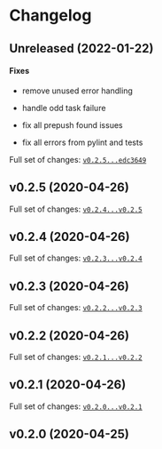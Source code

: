 # Changelog

## Unreleased (2022-01-22)

#### Fixes

-   remove unused error handling

-   handle odd task failure

-   fix all prepush found issues

-   fix all errors from pylint and tests

Full set of changes:
[`v0.2.5...edc3649`](git@github.com:nialov/drillcore-transformations/compare/v0.2.5...edc3649)

## v0.2.5 (2020-04-26)

Full set of changes:
[`v0.2.4...v0.2.5`](git@github.com:nialov/drillcore-transformations/compare/v0.2.4...v0.2.5)

## v0.2.4 (2020-04-26)

Full set of changes:
[`v0.2.3...v0.2.4`](git@github.com:nialov/drillcore-transformations/compare/v0.2.3...v0.2.4)

## v0.2.3 (2020-04-26)

Full set of changes:
[`v0.2.2...v0.2.3`](git@github.com:nialov/drillcore-transformations/compare/v0.2.2...v0.2.3)

## v0.2.2 (2020-04-26)

Full set of changes:
[`v0.2.1...v0.2.2`](git@github.com:nialov/drillcore-transformations/compare/v0.2.1...v0.2.2)

## v0.2.1 (2020-04-26)

Full set of changes:
[`v0.2.0...v0.2.1`](git@github.com:nialov/drillcore-transformations/compare/v0.2.0...v0.2.1)

## v0.2.0 (2020-04-25)
